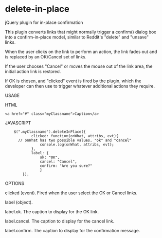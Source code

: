 # delete-in-place
jQuery plugin for in-place confirmation

This plugin converts <a> links that might normally trigger a confirm() dialog box into a confirm-in-place model, similar to Reddit's "delete" and "unsave" links. 

When the user clicks on the link to perform an action, the link fades out and is replaced by an OK/Cancel set of links. 

If the user chooses "Cancel" or moves the mouse out of the link area, the initial action link is restored. 

If OK is chosen, and "clicked" event is fired by the plugin, which the developer can then use to trigger whatever additional actions they require.

USAGE

HTML

    <a href="#" class="myClassname">Caption</a>

JAVASCRIPT

		$(".myClassname").deleteInPlace({
				clicked: function(onWhat, attribs, evt){
          // onWhat has two possible values, "ok" and "cancel"
					console.log(onWhat, attribs, evt);
				},
				label: {
				    ok: "OK",
				    cancel: "Cancel",
				    confirm: "Are you sure?"
			        }
			});

OPTIONS

clicked (event). Fired when the user select the OK or Cancel links.

label (object).

label.ok. The caption to display for the OK link.

label.cancel. The caption to display for the cancel link.

label.confirm. The caption to display for the confirmation message.
